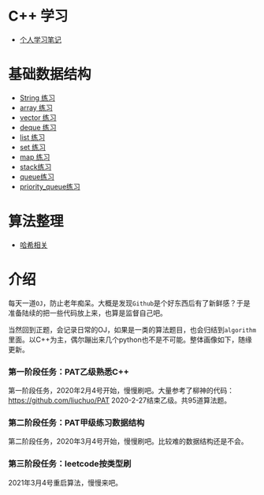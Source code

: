 # C++ 学习

- [个人学习笔记](https://github.com/muyuuuu/Cpp-Learn)

# 基础数据结构

- [String 练习](https://muyuuuu.github.io/2019/03/31/C-string/)
- [array 练习](https://muyuuuu.github.io/2019/05/01/Cpp-Sequential-Container/)
- [vector 练习](https://muyuuuu.github.io/2019/05/01/Cpp-Sequential-Container/)
- [deque 练习](https://muyuuuu.github.io/2019/05/01/Cpp-Sequential-Container/)
- [list 练习](https://muyuuuu.github.io/2019/05/01/Cpp-Sequential-Container/)
- [set 练习](https://muyuuuu.github.io/2019/06/02/OJ-Cpp-cumulative/)
- [map 练习](https://muyuuuu.github.io/2019/06/02/OJ-Cpp-cumulative/)
- [stack练习](https://muyuuuu.github.io/2019/06/03/container-adaptor/)
- [queue练习](https://muyuuuu.github.io/2019/06/03/container-adaptor/)
- [priority_queue练习](https://muyuuuu.github.io/2019/06/03/container-adaptor/)

# 算法整理

- [哈希相关](https://muyuuuu.github.io/2021/03/14/hash/)


# 介绍

每天一道`OJ`，防止老年痴呆。大概是发现`Github`是个好东西后有了新鲜感？于是准备陆续的把一些代码放上来，也算是监督自己吧。

当然回到正题，会记录日常的OJ，如果是一类的算法题目，也会归结到`algorithm`里面。以C++为主，偶尔蹦出来几个python也不是不可能。整体画像如下，随缘更新。

<!-- <p align="center">
    <img src="./portrait.png" alt="portrait">
</p> -->

### 第一阶段任务：PAT乙级熟悉C++

第一阶段任务，2020年2月4号开始，慢慢刷吧。大量参考了柳神的代码：https://github.com/liuchuo/PAT
2020-2-27结束乙级。共95道算法题。

### 第二阶段任务：PAT甲级练习数据结构

第二阶段任务，2020年3月4号开始，慢慢刷吧。比较难的数据结构还是不会。

### 第三阶段任务：leetcode按类型刷

2021年3月4号重启算法，慢慢来吧。

